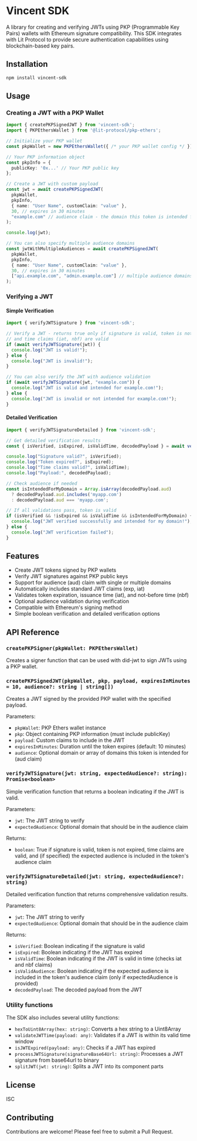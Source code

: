 # Vincent SDK

A library for creating and verifying JWTs using PKP (Programmable Key Pairs) wallets with Ethereum signature compatibility. This SDK integrates with Lit Protocol to provide secure authentication capabilities using blockchain-based key pairs.

## Installation

```bash
npm install vincent-sdk
```

## Usage

### Creating a JWT with a PKP Wallet

```typescript
import { createPKPSignedJWT } from 'vincent-sdk';
import { PKPEthersWallet } from '@lit-protocol/pkp-ethers';

// Initialize your PKP wallet
const pkpWallet = new PKPEthersWallet({ /* your PKP wallet config */ });

// Your PKP information object
const pkpInfo = {
  publicKey: '0x...' // Your PKP public key
};

// Create a JWT with custom payload
const jwt = await createPKPSignedJWT(
  pkpWallet,
  pkpInfo,
  { name: "User Name", customClaim: "value" },
  30, // expires in 30 minutes
  "example.com" // audience claim - the domain this token is intended for
);

console.log(jwt);

// You can also specify multiple audience domains
const jwtWithMultipleAudiences = await createPKPSignedJWT(
  pkpWallet,
  pkpInfo,
  { name: "User Name", customClaim: "value" },
  30, // expires in 30 minutes
  ["api.example.com", "admin.example.com"] // multiple audience domains
);
```

### Verifying a JWT

#### Simple Verification

```typescript
import { verifyJWTSignature } from 'vincent-sdk';

// Verify a JWT - returns true only if signature is valid, token is not expired, 
// and time claims (iat, nbf) are valid
if (await verifyJWTSignature(jwt)) {
  console.log("JWT is valid!");
} else {
  console.log("JWT is invalid!");
}

// You can also verify the JWT with audience validation
if (await verifyJWTSignature(jwt, "example.com")) {
  console.log("JWT is valid and intended for example.com!");
} else {
  console.log("JWT is invalid or not intended for example.com!");
}
```

#### Detailed Verification

```typescript
import { verifyJWTSignatureDetailed } from 'vincent-sdk';

// Get detailed verification results
const { isVerified, isExpired, isValidTime, decodedPayload } = await verifyJWTSignatureDetailed(jwt);

console.log("Signature valid?", isVerified);
console.log("Token expired?", isExpired);
console.log("Time claims valid?", isValidTime);
console.log("Payload:", decodedPayload);

// Check audience if needed
const isIntendedForMyDomain = Array.isArray(decodedPayload.aud) 
  ? decodedPayload.aud.includes('myapp.com')
  : decodedPayload.aud === 'myapp.com';

// If all validations pass, token is valid
if (isVerified && !isExpired && isValidTime && isIntendedForMyDomain) {
  console.log("JWT verified successfully and intended for my domain!");
} else {
  console.log("JWT verification failed");
}
```

## Features

- Create JWT tokens signed by PKP wallets
- Verify JWT signatures against PKP public keys
- Support for audience (aud) claim with single or multiple domains
- Automatically includes standard JWT claims (exp, iat)
- Validates token expiration, issuance time (iat), and not-before time (nbf)
- Optional audience validation during verification
- Compatible with Ethereum's signing method
- Simple boolean verification and detailed verification options

## API Reference

### `createPKPSigner(pkpWallet: PKPEthersWallet)`

Creates a signer function that can be used with did-jwt to sign JWTs using a PKP wallet.

### `createPKPSignedJWT(pkpWallet, pkp, payload, expiresInMinutes = 10, audience?: string | string[])`

Creates a JWT signed by the provided PKP wallet with the specified payload.

Parameters:
- `pkpWallet`: PKP Ethers wallet instance
- `pkp`: Object containing PKP information (must include publicKey)
- `payload`: Custom claims to include in the JWT
- `expiresInMinutes`: Duration until the token expires (default: 10 minutes)
- `audience`: Optional domain or array of domains this token is intended for (aud claim)

### `verifyJWTSignature(jwt: string, expectedAudience?: string): Promise<boolean>`

Simple verification function that returns a boolean indicating if the JWT is valid.

Parameters:
- `jwt`: The JWT string to verify
- `expectedAudience`: Optional domain that should be in the audience claim

Returns:
- `boolean`: True if signature is valid, token is not expired, time claims are valid, and (if specified) the expected audience is included in the token's audience claim

### `verifyJWTSignatureDetailed(jwt: string, expectedAudience?: string)`

Detailed verification function that returns comprehensive validation results.

Parameters:
- `jwt`: The JWT string to verify
- `expectedAudience`: Optional domain that should be in the audience claim

Returns:
- `isVerified`: Boolean indicating if the signature is valid
- `isExpired`: Boolean indicating if the JWT has expired
- `isValidTime`: Boolean indicating if the JWT is valid in time (checks iat and nbf claims)
- `isValidAudience`: Boolean indicating if the expected audience is included in the token's audience claim (only if expectedAudience is provided)
- `decodedPayload`: The decoded payload from the JWT

### Utility functions

The SDK also includes several utility functions:

- `hexToUint8Array(hex: string)`: Converts a hex string to a Uint8Array
- `validateJWTTime(payload: any)`: Validates if a JWT is within its valid time window
- `isJWTExpired(payload: any)`: Checks if a JWT has expired
- `processJWTSignature(signatureBase64Url: string)`: Processes a JWT signature from base64url to binary
- `splitJWT(jwt: string)`: Splits a JWT into its component parts

## License

ISC

## Contributing

Contributions are welcome! Please feel free to submit a Pull Request. 